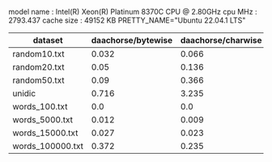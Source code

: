 model name	: Intel(R) Xeon(R) Platinum 8370C CPU @ 2.80GHz
cpu MHz		: 2793.437
cache size	: 49152 KB
PRETTY_NAME="Ubuntu 22.04.1 LTS"

|dataset|daachorse/bytewise|daachorse/charwise|daachorse_new_constr/bytewise|daachorse_new_constr/charwise|
|---|---|---|---|---|
|random10.txt|0.032|0.066|0.03 (x0.94)|0.02 (x0.3)|
|random20.txt|0.05|0.136|0.044 (x0.88)|0.034 (x0.25)|
|random50.txt|0.09|0.366|0.08 (x0.89)|0.068 (x0.19)|
|unidic|0.716|3.235|0.797 (x1.1)|0.607 (x0.19)|
|words_100.txt|0.0|0.0|0.0|0.0|
|words_5000.txt|0.012|0.009|0.019 (x1.6)|0.009 (x1.0)|
|words_15000.txt|0.027|0.023|0.038 (x1.4)|0.022 (x0.96)|
|words_100000.txt|0.372|0.235|0.369 (x0.99)|0.243 (x1.0)|
